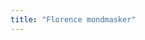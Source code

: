 ```yaml
---
title: "Florence mondmasker"
---
```


<YouTube id='VcQ69_ANsRA' />

<PatternDocs pattern='florence' />
